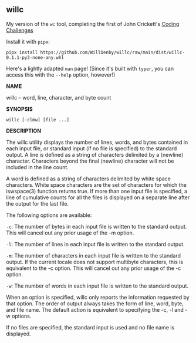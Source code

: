 ## willc

My version of the `wc` tool, completing the first of John Crickett's [Coding Challenges](https://codingchallenges.fyi/challenges/challenge-wc)

Install it with `pipx`:

```
pipx install https://github.com/WillDenby/willc/raw/main/dist/willc-0.1.1-py3-none-any.whl
```

Here's a lightly adapted `man` page! (Since it's built with `typer`, you can access this with the `--help` option, however!)

**NAME**

willc – word, line, character, and byte count

**SYNOPSIS**

`willc [-clmw] [file ...]`

**DESCRIPTION**

The willc utility displays the number of lines, words, and bytes contained in each input file, or standard input (if no file is specified) to the standard output.  A line is defined as a string of characters delimited by a ⟨newline⟩ character.  Characters beyond the final ⟨newline⟩ character will not be included in the line count.

A word is defined as a string of characters delimited by white space characters.  White space characters are the set of characters for which the iswspace(3) function returns true.  If more than one input file is specified, a line of cumulative counts for all the files is displayed on a separate line after the output for the last file.

The following options are available:

`-c`: The number of bytes in each input file is written to the standard output.  This will cancel out any prior usage of the -m option.

`-l`: The number of lines in each input file is written to the standard output.

`-m`: The number of characters in each input file is written to the standard output.  If the current locale does not support multibyte characters, this is equivalent to the -c option.  This will cancel out any prior usage of the -c option.

`-w`: The number of words in each input file is written to the standard output.

When an option is specified, willc only reports the information requested by that option.  The order of output always takes the form of line, word, byte, and file name.  The default action is equivalent to specifying the -c, -l and -w options.

If no files are specified, the standard input is used and no file name is displayed.
